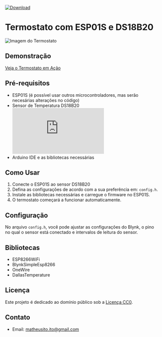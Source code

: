[![Download](https://img.shields.io/badge/Download-brightgreen.svg)](https://github.com/math1p/Temperature-Humidity-ESP-DS18B20/archive/main.zip)

# Termostato com ESP01S e DS18B20
![Imagem do Termostato](link_da_imagem.png)

## Demonstração

[Veja o Termostato em Ação](link_da_demo.gif)

## Pré-requisitos

- ESP01S (é possível usar outros microcontroladores, mas serão necesárias alterações no código)
- Sensor de Temperatura DS18B20 ![(datasheet)](https://pdf1.alldatasheet.com/datasheet-pdf/view/227472/DALLAS/DS18B20.html)
- Arduino IDE e as bibliotecas necessárias

## Como Usar

1. Conecte o ESP01S ao sensor DS18B20
2. Defina as configurações de acordo com a sua preferência em: `config.h`.
3. Instale as bibliotecas necessárias e carregue o firmware no ESP01S.
4. O termostato começará a funcionar automaticamente.

## Configuração

No arquivo `config.h`, você pode ajustar as configurações do Blynk, o pino no qual o sensor está conectado e intervalos de leitura do sensor.

## Bibliotecas
- ESP8266WiFi
- BlynkSimpleEsp8266
- OneWire
- DallasTemperature

## Licença

Este projeto é dedicado ao domínio público sob a [Licença CC0](https://creativecommons.org/publicdomain/zero/1.0/).

## Contato

- Email: matheusito.ito@gmail.com
